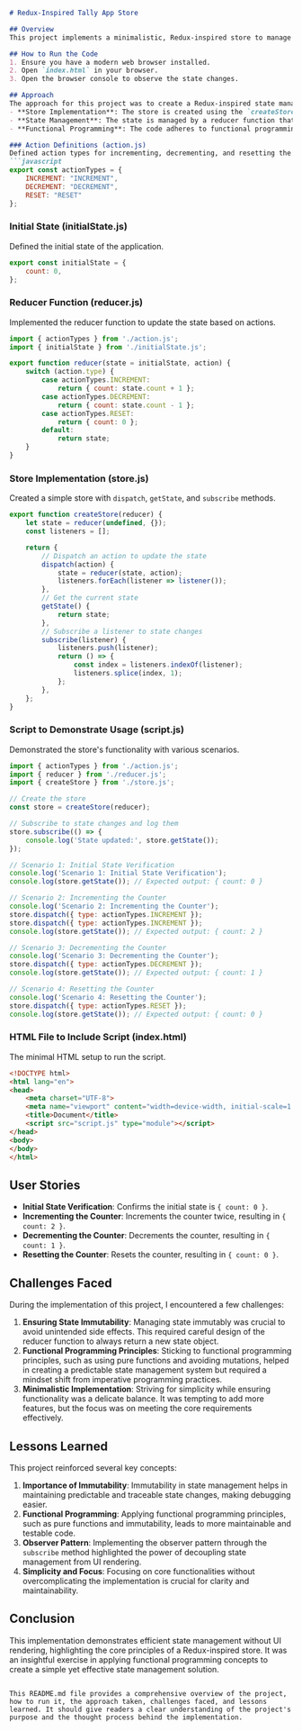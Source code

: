 ```markdown
# Redux-Inspired Tally App Store

## Overview
This project implements a minimalistic, Redux-inspired store to manage and log the state of a counting Tally App. The store supports actions to increment, decrement, and reset the counter, and logs state changes to the console.

## How to Run the Code
1. Ensure you have a modern web browser installed.
2. Open `index.html` in your browser.
3. Open the browser console to observe the state changes.

## Approach
The approach for this project was to create a Redux-inspired state management system from scratch. The key components include:
- **Store Implementation**: The store is created using the `createStore` function, which manages the state, dispatches actions, and allows subscriptions to state changes.
- **State Management**: The state is managed by a reducer function that handles `INCREMENT`, `DECREMENT`, and `RESET` actions.
- **Functional Programming**: The code adheres to functional programming principles, using pure functions and immutability to ensure predictable state management.

### Action Definitions (action.js)
Defined action types for incrementing, decrementing, and resetting the counter.
```javascript
export const actionTypes = {
    INCREMENT: "INCREMENT",
    DECREMENT: "DECREMENT",
    RESET: "RESET"
};
```

### Initial State (initialState.js)
Defined the initial state of the application.
```javascript
export const initialState = {
    count: 0,
};
```

### Reducer Function (reducer.js)
Implemented the reducer function to update the state based on actions.
```javascript
import { actionTypes } from './action.js';
import { initialState } from './initialState.js';

export function reducer(state = initialState, action) {
    switch (action.type) {
        case actionTypes.INCREMENT:
            return { count: state.count + 1 };
        case actionTypes.DECREMENT:
            return { count: state.count - 1 };
        case actionTypes.RESET:
            return { count: 0 };
        default:
            return state;
    }
}
```

### Store Implementation (store.js)
Created a simple store with `dispatch`, `getState`, and `subscribe` methods.
```javascript
export function createStore(reducer) {
    let state = reducer(undefined, {});
    const listeners = [];

    return {
        // Dispatch an action to update the state
        dispatch(action) {
            state = reducer(state, action);
            listeners.forEach(listener => listener());
        },
        // Get the current state
        getState() {
            return state;
        },
        // Subscribe a listener to state changes
        subscribe(listener) {
            listeners.push(listener);
            return () => {
                const index = listeners.indexOf(listener);
                listeners.splice(index, 1);
            };
        },
    };
}
```

### Script to Demonstrate Usage (script.js)
Demonstrated the store's functionality with various scenarios.
```javascript
import { actionTypes } from './action.js';
import { reducer } from './reducer.js';
import { createStore } from './store.js';

// Create the store
const store = createStore(reducer);

// Subscribe to state changes and log them
store.subscribe(() => {
    console.log('State updated:', store.getState());
});

// Scenario 1: Initial State Verification
console.log('Scenario 1: Initial State Verification');
console.log(store.getState()); // Expected output: { count: 0 }

// Scenario 2: Incrementing the Counter
console.log('Scenario 2: Incrementing the Counter');
store.dispatch({ type: actionTypes.INCREMENT });
store.dispatch({ type: actionTypes.INCREMENT });
console.log(store.getState()); // Expected output: { count: 2 }

// Scenario 3: Decrementing the Counter
console.log('Scenario 3: Decrementing the Counter');
store.dispatch({ type: actionTypes.DECREMENT });
console.log(store.getState()); // Expected output: { count: 1 }

// Scenario 4: Resetting the Counter
console.log('Scenario 4: Resetting the Counter');
store.dispatch({ type: actionTypes.RESET });
console.log(store.getState()); // Expected output: { count: 0 }
```

### HTML File to Include Script (index.html)
The minimal HTML setup to run the script.
```html
<!DOCTYPE html>
<html lang="en">
<head>
    <meta charset="UTF-8">
    <meta name="viewport" content="width=device-width, initial-scale=1.0">
    <title>Document</title>
    <script src="script.js" type="module"></script>
</head>
<body>
</body>
</html>
```

## User Stories
- **Initial State Verification**: Confirms the initial state is `{ count: 0 }`.
- **Incrementing the Counter**: Increments the counter twice, resulting in `{ count: 2 }`.
- **Decrementing the Counter**: Decrements the counter, resulting in `{ count: 1 }`.
- **Resetting the Counter**: Resets the counter, resulting in `{ count: 0 }`.

## Challenges Faced
During the implementation of this project, I encountered a few challenges:
1. **Ensuring State Immutability**: Managing state immutably was crucial to avoid unintended side effects. This required careful design of the reducer function to always return a new state object.
2. **Functional Programming Principles**: Sticking to functional programming principles, such as using pure functions and avoiding mutations, helped in creating a predictable state management system but required a mindset shift from imperative programming practices.
3. **Minimalistic Implementation**: Striving for simplicity while ensuring functionality was a delicate balance. It was tempting to add more features, but the focus was on meeting the core requirements effectively.

## Lessons Learned
This project reinforced several key concepts:
1. **Importance of Immutability**: Immutability in state management helps in maintaining predictable and traceable state changes, making debugging easier.
2. **Functional Programming**: Applying functional programming principles, such as pure functions and immutability, leads to more maintainable and testable code.
3. **Observer Pattern**: Implementing the observer pattern through the `subscribe` method highlighted the power of decoupling state management from UI rendering.
4. **Simplicity and Focus**: Focusing on core functionalities without overcomplicating the implementation is crucial for clarity and maintainability.

## Conclusion
This implementation demonstrates efficient state management without UI rendering, highlighting the core principles of a Redux-inspired store. It was an insightful exercise in applying functional programming concepts to create a simple yet effective state management solution.
```

This README.md file provides a comprehensive overview of the project, how to run it, the approach taken, challenges faced, and lessons learned. It should give readers a clear understanding of the project's purpose and the thought process behind the implementation.
